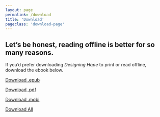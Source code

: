 ```yaml
---
layout: page
permalink: /download
title: 'Download'
pageclass: 'download-page'
---
```


## Let’s be honest, reading offline is better for so many reasons.

If you’d prefer downloading _Designing Hope_ to print or read offline, download the ebook below.

<a href="/downloads/designinghope-ebook.zip" class="download-link">Download .epub</a>

<a href="/downloads/designinghope-ebook.zip" class="download-link">Download .pdf</a>

<a href="/downloads/designinghope-ebook.zip" class="download-link">Download .mobi</a>

<a href="/downloads/designinghope-ebook.zip" class="download-link">Download All</a>